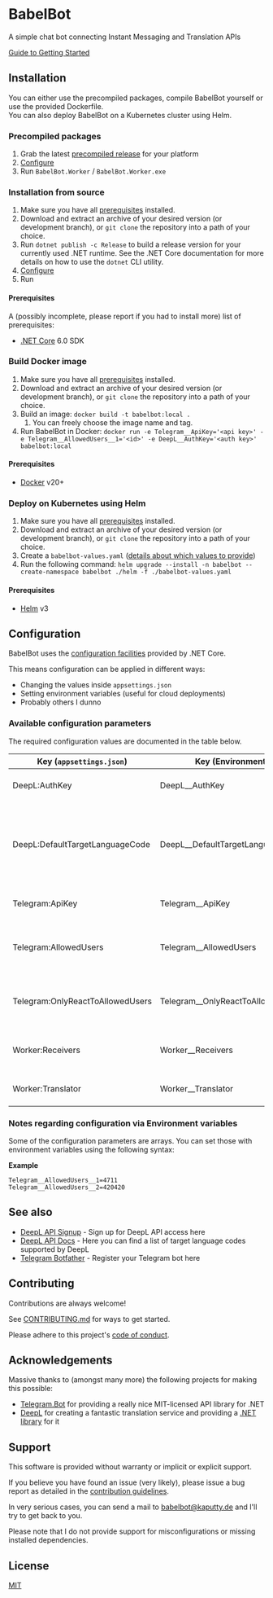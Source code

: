 # BabelBot

A simple chat bot connecting Instant Messaging and Translation APIs

[Guide to Getting Started](https://felixrau.ch/babelbot/)

## Installation

You can either use the precompiled packages, compile BabelBot yourself or use the provided Dockerfile.\
You can also deploy BabelBot on a Kubernetes cluster using Helm.

### Precompiled packages

1. Grab the latest [precompiled release](https://github.com/RauchF/BabelBot/releases/latest) for your platform
2. [Configure](#Configuration)
3. Run `BabelBot.Worker` / `BabelBot.Worker.exe`

### Installation from source

1. Make sure you have all [prerequisites](#Prerequisites) installed.
2. Download and extract an archive of your desired version (or development branch), or `git clone` the repository into a path of your choice.
3. Run `dotnet publish -c Release` to build a release version for your currently used .NET runtime. See the .NET Core documentation for more details on how to use the `dotnet` CLI utility.
4. [Configure](#Configuration)
5. Run

#### Prerequisites

A (possibly incomplete, please report if you had to install more) list of prerequisites:

- [.NET Core](https://docs.microsoft.com/en-us/dotnet/core/install) 6.0 SDK

### Build Docker image

1. Make sure you have all [prerequisites](#Prerequisites) installed.
2. Download and extract an archive of your desired version (or development branch), or `git clone` the repository into a path of your choice.
3. Build an image: `docker build -t babelbot:local .`
   1. You can freely choose the image name and tag.
4. Run BabelBot in Docker: `docker run -e Telegram__ApiKey='<api key>' -e Telegram__AllowedUsers__1='<id>' -e DeepL__AuthKey='<auth key>' babelbot:local`

#### Prerequisites

- [Docker](https://docs.docker.com/get-docker/) v20+

### Deploy on Kubernetes using Helm

1. Make sure you have all [prerequisites](#Prerequisites) installed.
2. Download and extract an archive of your desired version (or development branch), or `git clone` the repository into a path of your choice.
3. Create a `babelbot-values.yaml` ([details about which values to provide](#./helm/README.md))
4. Run the following command: `helm upgrade --install -n babelbot --create-namespace babelbot ./helm -f ./babelbot-values.yaml`

#### Prerequisites

- [Helm](https://helm.sh/docs/intro/install/) v3


## Configuration

BabelBot uses the [configuration facilities](https://docs.microsoft.com/en-us/dotnet/core/extensions/configuration) provided by .NET Core.

This means configuration can be applied in different ways:

- Changing the values inside `appsettings.json`
- Setting environment variables (useful for cloud deployments)
- Probably others I dunno

### Available configuration parameters

The required configuration values are documented in the table below.

| Key (`appsettings.json`)         | Key (Environment)                 | Type            | Description                                                                                                                                 | Default        | Required                 |
| -------------------------------- | --------------------------------- | --------------- | ------------------------------------------------------------------------------------------------------------------------------------------- | -------------- | ------------------------ |
| DeepL:AuthKey                    | DeepL__AuthKey                    | string          | Your DeepL API auth key                                                                                                                     | _empty_        | true if DeepL is used    |
| DeepL:DefaultTargetLanguageCode  | DeepL__DefaultTargetLanguageCode  | string          | The target language for DeepL translations (see [here](https://www.deepl.com/en/docs-api/translating-text/) for a list of supported values) | `en-GB`        | false                    |
| Telegram:ApiKey                  | Telegram__ApiKey                  | string          | Your Telegram bot's API key                                                                                                                 | _empty_        | true if Telegram is used |
| Telegram:AllowedUsers            | Telegram__AllowedUsers            | array of long   | List of Telegram user IDs allowed to use the bot                                                                                            | _empty_        | true if Telegram is used |
| Telegram:OnlyReactToAllowedUsers | Telegram__OnlyReactToAllowedUsers | boolean         | When `true`, the bot ignores all unknown users                                                                                              | `true`         | false                    |
| Worker:Receivers                 | Worker__Receivers                 | array of string | List active receivers (instant messengers)                                                                                                  | `["Telegram"]` | true                     |
| Worker:Translator                | Worker__Translator                | string          | Translation API to be used                                                                                                                  | `"DeepL"`      | true                     |

### Notes regarding configuration via Environment variables

Some of the configuration parameters are arrays. You can set those with environment variables using the following syntax:

**Example**

```
Telegram__AllowedUsers__1=4711
Telegram__AllowedUsers__2=420420
```

## See also

- [DeepL API Signup](https://www.deepl.com/pro-api) - Sign up for DeepL API access here
- [DeepL API Docs](https://www.deepl.com/docs-api/translating-text/request/) - Here you can find a list of target language codes supported by DeepL
- [Telegram Botfather](https://t.me/botfather) - Register your Telegram bot here

## Contributing

Contributions are always welcome!

See [CONTRIBUTING.md](CONTRIBUTING.md) for ways to get started.

Please adhere to this project's [code of conduct](CODE_OF_CONDUCT.md).

## Acknowledgements

Massive thanks to (amongst many more) the following projects for making this possible:

- [Telegram.Bot](https://github.com/TelegramBots/telegram.bot) for providing a really nice MIT-licensed API library for .NET
- [DeepL](https://deepl.com) for creating a fantastic translation service and providing a [.NET library](https://www.nuget.org/packages/DeepL.net/) for it

## Support

This software is provided without warranty or implicit or explicit support.

If you believe you have found an issue (very likely), please issue a bug report as detailed in the [contribution guidelines](CONTRIBUTING.md).

In very serious cases, you can send a mail to babelbot@kaputty.de and I'll try to get back to you.

Please note that I do not provide support for misconfigurations or missing installed dependencies.

## License

[MIT](https://choosealicense.com/licenses/mit/)
